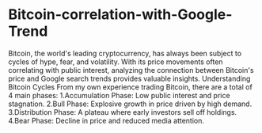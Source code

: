 # Bitcoin-correlation-with-Google-Trend

Bitcoin, the world's leading cryptocurrency, has always been subject to cycles of hype, fear, and volatility. With its price movements often correlating with public interest, analyzing the connection between Bitcoin's price and Google search trends provides valuable insights.
Understanding Bitcoin Cycles
From my own experience trading Bitcoin, there are a total of 4 main phases:
1.Accumulation Phase: Low public interest and price stagnation.
2.Bull Phase: Explosive growth in price driven by high demand.
3.Distribution Phase: A plateau where early investors sell off holdings.
4.Bear Phase: Decline in price and reduced media attention.
